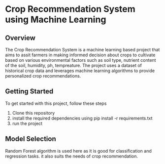 # Crop Recommendation System using Machine Learning
## Overview
 The Crop Recommendation System is a machine learning based project that aims to assit farmers in making 
 informed decision about crops to cultivate based on various environmental factors such as soil type, nutrient content of the soil,
 humidity, ph, tempreature. The project uses a dataset of historical crop data and leverages machine learning algorithms to provide personalized
 crop recommendations.
## Getting Started
 To get started with this project, follow these steps
 1. Clone this repository
 2. install the required dependencies using pip install -r requirements.txt
 3. run the project 
## Model Selection 
 Random Forest algorithm is used here as it is good for classification and regression tasks. it also suits the needs of
 crop recommendation.
